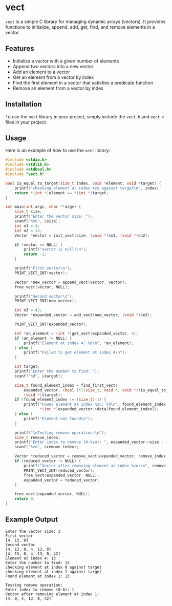 # vect

`vect` is a simple C library for managing dynamic arrays (vectors). It provides functions to initialize, append, add, get, find, and remove elements in a vector.

## Features

- Initialize a vector with a given number of elements
- Append two vectors into a new vector
- Add an element to a vector
- Get an element from a vector by index
- Find the first element in a vector that satisfies a predicate function
- Remove an element from a vector by index

## Installation

To use the `vect` library in your project, simply include the `vect.h` and `vect.c` files in your project.

## Usage

Here is an example of how to use the `vect` library:

```c
#include <stdio.h>
#include <stdlib.h>
#include <stdbool.h>
#include "vect.h"

bool is_equal_to_target(size_t index, void *element, void *target) {
    printf("checking element at index %zu against target\n", index);
    return *(int *)element == *(int *)target;
}

int main(int argc, char **argv) {
    size_t size;
    printf("Enter the vector size: ");
    scanf("%zu", &size);
    int n1 = 4;
    int n2 = 13;
    Vector *vector = init_vect(size, (void *)&n1, (void *)&n2);

    if (vector == NULL) {
        printf("vector is null!\n");
        return -1;
    }

    printf("First vector\n");
    PRINT_VECT_INT(vector);

    Vector *new_vector = append_vect(vector, vector);
    free_vect(vector, NULL);

    printf("Second vector\n");
    PRINT_VECT_INT(new_vector);

    int n3 = 42;
    Vector *expanded_vector = add_vect(new_vector, (void *)&n3);

    PRINT_VECT_INT(expanded_vector);

    int *an_element = (int *)get_vect(expanded_vector, 4);
    if (an_element != NULL) {
        printf("Element at index 4: %d\n", *an_element);
    } else {
        printf("Failed to get element at index 4\n");
    }

    int target;
    printf("Enter the number to find: ");
    scanf("%d", &target);

    size_t found_element_index = find_first_vect(
        expanded_vector, (bool (*)(size_t, void *, void *))is_equal_to_target,
        (void *)&target);
    if (found_element_index != (size_t)-1) {
        printf("Found element at index %zu: %d\n", found_element_index,
               *(int *)expanded_vector->data[found_element_index]);
    } else {
        printf("Element not found\n");
    }

    printf("\nTesting remove operation:\n");
    size_t remove_index;
    printf("Enter index to remove (0-%zu): ", expanded_vector->size - 1);
    scanf("%zu", &remove_index);

    Vector *reduced_vector = remove_vect(expanded_vector, remove_index, NULL);
    if (reduced_vector != NULL) {
        printf("Vector after removing element at index %zu:\n", remove_index);
        PRINT_VECT_INT(reduced_vector);
        free_vect(expanded_vector, NULL);
        expanded_vector = reduced_vector;
    }

    free_vect(expanded_vector, NULL);
    return 0;
}
```

## Example Output

```
Enter the vector size: 3
First vector
[4, 13, 0]
Second vector
[4, 13, 0, 4, 13, 0]
[4, 13, 0, 4, 13, 0, 42]
Element at index 4: 13
Enter the number to find: 13
checking element at index 0 against target
checking element at index 1 against target
Found element at index 1: 13

Testing remove operation:
Enter index to remove (0-6): 1
Vector after removing element at index 1:
[4, 0, 4, 13, 0, 42]
```
